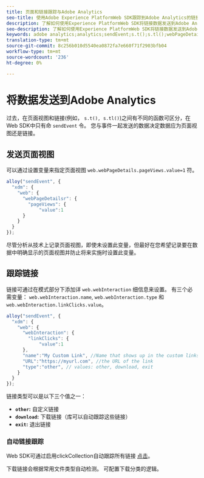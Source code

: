 ```yaml
---
title: 页面和链接跟踪与Adobe Analytics
seo-title: 使用Adobe Experience PlatformWeb SDK跟踪到Adobe Analytics的链接
description: 了解如何使用Experience PlatformWeb SDK将链接数据发送到Adobe Analytics
seo-description: 了解如何使用Experience PlatformWeb SDK将链接数据发送到Adobe Analytics
keywords: adobe analytics;analytics;sendEvent;s.t();s.tl();webPageDetails;pageViews;webInteraction;web Interaction;page views;link tracking;links;track links;clickCollection;click collection;
translation-type: tm+mt
source-git-commit: 8c256b010d5540ea0872fa7e660f71f2903bfb04
workflow-type: tm+mt
source-wordcount: '236'
ht-degree: 0%

---
```



# 将数据发送到Adobe Analytics

过去，在页面视图和链接(例如， `s.t(), s.tl()`)之间有不同的函数可区分，在Web SDK中只有命 `sendEvent` 令。 您与事件一起发送的数据决定数据应为页面视图还是链接。

## 发送页面视图

可以通过设置变量来指定页面视图 `web.webPageDetails.pageViews.value=1` 符。

```javascript
alloy("sendEvent", {
  "xdm": {
    "web": {
      "webPageDetailsr": {
        "pageViews": {
            "value":1
      }
    }
  }
});
```

尽管分析从技术上记录页面视图，即使未设置此变量，但最好在您希望记录要在数据中明确显示的页面视图并防止将来实施时设置此变量。

## 跟踪链接

链接可通过在模式部分下添加详 `web.webInteraction` 细信息来设置。 有三个必需变量： `web.webInteraction.name`, `web.webInteraction.type` 和 `web.webInteraction.linkClicks.value`。

```javascript
alloy("sendEvent", {
  "xdm": {
    "web": {
      "webInteraction": {
        "linkClicks": {
            "value":1
      },
      "name":"My Custom Link", //Name that shows up in the custom links report
      "URL":"https://myurl.com", //the URL of the link
      "type":"other", // values: other, download, exit
    }
  }
});
```

链接类型可以是以下三个值之一：

* **`other`:** 自定义链接
* **`download`:** 下载链接（库可以自动跟踪这些链接）
* **`exit`:** 退出链接

### 自动链接跟踪

Web SDK可通过启用clickCollection自动跟踪所有链接 [点击](../../fundamentals/configuring-the-sdk.md#clickCollectionEnabled)。

下载链接会根据常用文件类型自动检测。 可配置下载分类的逻辑。
